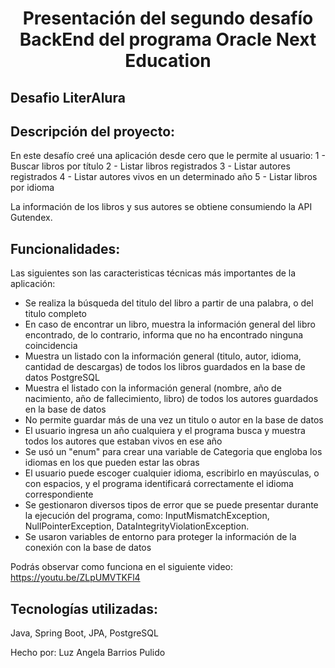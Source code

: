 <h1 align="center"> Presentación del segundo desafío BackEnd del programa Oracle Next Education </h1>

<h2>Desafio LiterAlura</h2>

<h2>Descripción del proyecto:</h2>
En este desafío creé una aplicación desde cero que le permite al usuario:
 1 - Buscar libros por título
 2 - Listar libros registrados
 3 - Listar autores registrados
 4 - Listar autores vivos en un determinado año
 5 - Listar libros por idioma

La información de los libros y sus autores se obtiene consumiendo la API Gutendex.

<h2>Funcionalidades:</h2>
Las siguientes son las caracteristicas técnicas más importantes de la aplicación:
<ul>
  <li>Se realiza la búsqueda del titulo del libro a partir de una palabra, o del titulo completo</li>
  <li>En caso de encontrar un libro, muestra la información general del libro encontrado, de lo contrario, informa que no ha encontrado ninguna coincidencia</li>
  <li>Muestra un listado con la información general (titulo, autor, idioma, cantidad de descargas) de todos los libros guardados en la base de datos PostgreSQL</li>
  <li>Muestra el listado con la información general (nombre, año de nacimiento, año de fallecimiento, libro) de todos los autores guardados en la base de datos</li>
  <li>No permite guardar más de una vez un titulo o autor en la base de datos</li>
  <li>El usuario ingresa un año cualquiera y el programa busca y muestra todos los autores que estaban vivos en ese año</li>
  <li>Se usó un "enum" para crear una variable de Categoria que engloba los idiomas en los que pueden estar las obras</li>
  <li>El usuario puede escoger cualquier idioma, escribirlo en mayúsculas, o con espacios, y el programa identificará correctamente el idioma correspondiente</li>
  <li>Se gestionaron diversos tipos de error que se puede presentar durante la ejecución del programa, como: InputMismatchException, NullPointerException, DataIntegrityViolationException.</li>
  <li>Se usaron variables de entorno para proteger la información de la conexión con la base de datos</li>
</ul>

Podrás observar como funciona en el siguiente video: https://youtu.be/ZLpUMVTKFl4

<h2>Tecnologías utilizadas:</h2>
Java, Spring Boot, JPA, PostgreSQL

Hecho por: Luz Angela Barrios Pulido
